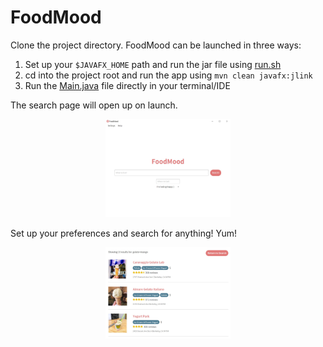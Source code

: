 # FoodMood
Clone the project directory. FoodMood can be launched in three ways:
1. Set up your `$JAVAFX_HOME` path and run the jar file using [run.sh](out/artifacts/project_jar/run.sh)
2. cd into the project root and run the app using `mvn clean javafx:jlink`
3. Run the [Main.java](src/main/java/com/foodmood/Main.java) file directly in your terminal/IDE

The search page will open up on launch.  
<p align="center"> 
  <img src="../img/search.jpg" width="200">
</p>
Set up your preferences and search for anything! Yum!  
<p align="center">
  <img src="../img/results.jpg" width="200">
</p>
